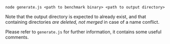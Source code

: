 ```
node generate.js <path to benchmark binary> <path to output directory>
```

Note that the output directory is expected to already exist, and that containing directories _are deleted, not merged_ in case of a name conflict.

Please refer to `generate.js` for further information, it contains some useful comments.
